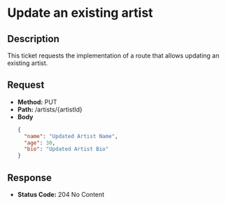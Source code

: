 # Update an existing artist

## Description
This ticket requests the implementation of a route that allows updating an existing artist.

## Request
- **Method:** PUT
- **Path:** /artists/{artistId}
- **Body**
  ```json
  {
    "name": "Updated Artist Name",
    "age": 30,
    "bio": "Updated Artist Bio"
  }
  ```

## Response
- **Status Code:** 204 No Content
